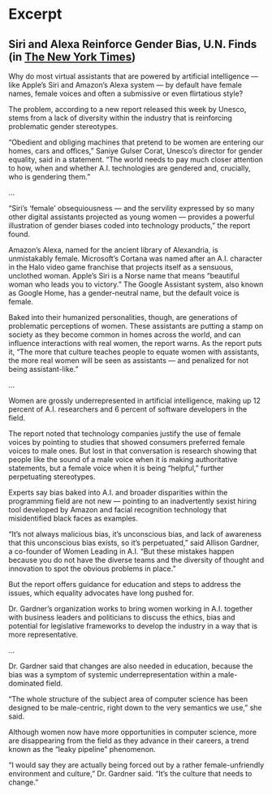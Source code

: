 # Excerpt

## Siri and Alexa Reinforce Gender Bias, U.N. Finds (in [The New York Times](https://www.nytimes.com/2019/05/22/world/siri-alexa-ai-gender-bias.html))

Why do most virtual assistants that are powered by artificial intelligence — like Apple’s Siri and Amazon’s Alexa system — by default have female names, female voices and often a submissive or even flirtatious style?

The problem, according to a new report released this week by Unesco, stems from a lack of diversity within the industry that is reinforcing problematic gender stereotypes.

“Obedient and obliging machines that pretend to be women are entering our homes, cars and offices,” Saniye Gulser Corat, Unesco’s director for gender equality, said in a statement. “The world needs to pay much closer attention to how, when and whether A.I. technologies are gendered and, crucially, who is gendering them.”

...

“Siri’s ‘female’ obsequiousness — and the servility expressed by so many other digital assistants projected as young women — provides a powerful illustration of gender biases coded into technology products,” the report found.

Amazon’s Alexa, named for the ancient library of Alexandria, is unmistakably female. Microsoft’s Cortana was named after an A.I. character in the Halo video game franchise that projects itself as a sensuous, unclothed woman. Apple’s Siri is a Norse name that means “beautiful woman who leads you to victory.” The Google Assistant system, also known as Google Home, has a gender-neutral name, but the default voice is female.

Baked into their humanized personalities, though, are generations of problematic perceptions of women. These assistants are putting a stamp on society as they become common in homes across the world, and can influence interactions with real women, the report warns. As the report puts it, “The more that culture teaches people to equate women with assistants, the more real women will be seen as assistants — and penalized for not being assistant-like.”

...

Women are grossly underrepresented in artificial intelligence, making up 12 percent of A.I. researchers and 6 percent of software developers in the field.

The report noted that technology companies justify the use of female voices by pointing to studies that showed consumers preferred female voices to male ones. But lost in that conversation is research showing that people like the sound of a male voice when it is making authoritative statements, but a female voice when it is being “helpful,” further perpetuating stereotypes.

Experts say bias baked into A.I. and broader disparities within the programming field are not new — pointing to an inadvertently sexist hiring tool developed by Amazon and facial recognition technology that misidentified black faces as examples.

“It’s not always malicious bias, it’s unconscious bias, and lack of awareness that this unconscious bias exists, so it’s perpetuated,” said Allison Gardner, a co-founder of Women Leading in A.I. “But these mistakes happen because you do not have the diverse teams and the diversity of thought and innovation to spot the obvious problems in place.”

But the report offers guidance for education and steps to address the issues, which equality advocates have long pushed for.

Dr. Gardner’s organization works to bring women working in A.I. together with business leaders and politicians to discuss the ethics, bias and potential for legislative frameworks to develop the industry in a way that is more representative.

...

Dr. Gardner said that changes are also needed in education, because the bias was a symptom of systemic underrepresentation within a male-dominated field.

“The whole structure of the subject area of computer science has been designed to be male-centric, right down to the very semantics we use,” she said.

Although women now have more opportunities in computer science, more are disappearing from the field as they advance in their careers, a trend known as the “leaky pipeline” phenomenon.

“I would say they are actually being forced out by a rather female-unfriendly environment and culture,” Dr. Gardner said. “It’s the culture that needs to change.”
